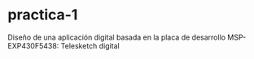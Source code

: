 # practica-1
Diseño de una aplicación digital basada en la placa de  desarrollo MSP-EXP430F5438: Telesketch digital
